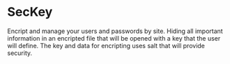 # SecKey

Encript and manage your users and passwords by site. Hiding all important information in an encripted file that will be opened with a key that the user will define. The key and data for encripting uses salt that will provide security.

